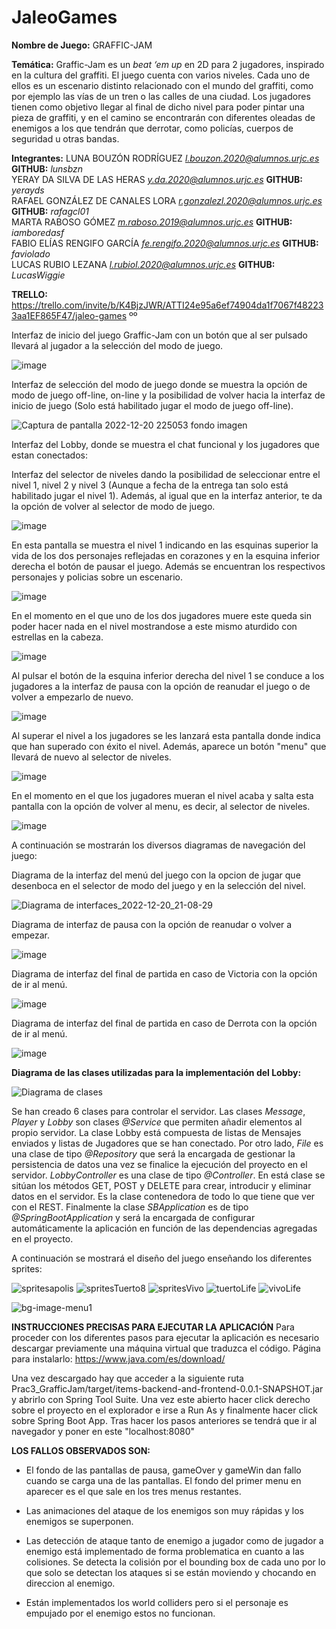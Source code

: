 # JaleoGames
**Nombre de Juego:** GRAFFIC-JAM </br>

**Temática:** Graffic-Jam es un *beat ‘em up* en 2D para 2 jugadores, inspirado en la cultura del graffiti. El juego cuenta con varios niveles. Cada uno de ellos es un escenario distinto relacionado con el mundo del graffiti, como por ejemplo las vías de un tren o las calles de una ciudad. Los jugadores tienen como objetivo llegar al final de dicho nivel para poder pintar una pieza de graffiti, y en el camino se encontrarán con diferentes oleadas de enemigos a los que tendrán que derrotar, como policías, cuerpos de seguridad u otras bandas. </br>

**Integrantes:** LUNA BOUZÓN RODRÍGUEZ *l.bouzon.2020@alumnos.urjc.es* **GITHUB:** *lunsbzn*</br>
YERAY DA SILVA DE LAS HERAS *y.da.2020@alumnos.urjc.es* **GITHUB:** *yerayds*</br>
RAFAEL GONZÁLEZ DE CANALES LORA *r.gonzalezl.2020@alumnos.urjc.es* **GITHUB:** *rafagcl01*</br>
MARTA RABOSO GÓMEZ *m.raboso.2019@alumnos.urjc.es* **GITHUB:** *iamboredasf*</br>
FABIO ELÍAS RENGIFO GARCÍA *fe.rengifo.2020@alumnos.urjc.es* **GITHUB:** *faviolado*</br>
LUCAS RUBIO LEZANA *l.rubiol.2020@alumnos.urjc.es*  **GITHUB:** *LucasWiggie*</br>

**TRELLO:** https://trello.com/invite/b/K4BjzJWR/ATTI24e95a6ef74904da1f7067f482233aa1EF865F47/jaleo-games
ºº

Interfaz de inicio del juego Graffic-Jam con un botón que al ser pulsado llevará al jugador a la selección del modo de juego.

![image](https://user-images.githubusercontent.com/82967594/204652679-f5da9bcb-70c2-4528-8d15-ab6aade0b1ed.png)

Interfaz de selección del modo de juego donde se muestra la opción de modo de juego off-line, on-line y la posibilidad de volver hacia la interfaz de inicio de juego (Solo está habilitado jugar el modo de juego off-line).

![Captura de pantalla 2022-12-20 225053 fondo imagen](https://user-images.githubusercontent.com/84155484/208774049-25cc2e05-626f-4e23-a065-caa712bd2856.jpg)

Interfaz del Lobby, donde se muestra el chat funcional y los jugadores que estan conectados:


Interfaz del selector de niveles dando la posibilidad de seleccionar entre el nivel 1, nivel 2 y nivel 3 (Aunque a fecha de la entrega tan solo está habilitado jugar el nivel 1). Además, al igual que en la interfaz anterior, te da la opción de volver al selector de modo de juego.

![image](https://user-images.githubusercontent.com/82967594/204653505-4f476333-4ddf-4ec9-8f8c-402f384ea661.png)

En esta pantalla se muestra el nivel 1 indicando en las esquinas superior la vida de los dos personajes reflejadas en corazones y en la esquina inferior derecha el botón de pausar el juego. Además se encuentran los respectivos personajes y policias sobre un escenario.

![image](https://user-images.githubusercontent.com/82967594/204653993-7c2e30b8-4a01-400c-86d5-9ad40ae64c40.png)

En el momento en el que uno de los dos jugadores muere este queda sin poder hacer nada en el nivel mostrandose a este mismo aturdido con estrellas en la cabeza.

![image](https://user-images.githubusercontent.com/82967594/204655605-fd7a0f31-16e6-4ddd-a76b-32692b721c53.png)

Al pulsar el botón de la esquina inferior derecha del nivel 1 se conduce a los jugadores a la interfaz de pausa con la opción de reanudar el juego o de volver a empezarlo de nuevo.

![image](https://user-images.githubusercontent.com/82967594/204654379-fc09ac55-084e-4bc3-94fe-3e4545ccf273.png)

Al superar el nivel a los jugadores se les lanzará esta pantalla donde indica que han superado con éxito el nivel. Además, aparece un botón "menu" que llevará de nuevo al selector de niveles.

![image](https://user-images.githubusercontent.com/82967594/204654978-7685ab69-b3ed-43b4-a2f2-9f3d54a9af9a.png)

En el momento en el que los jugadores mueran el nivel acaba y salta esta pantalla con la opción de volver al menu, es decir, al selector de niveles.

![image](https://user-images.githubusercontent.com/82967594/204658351-8f91597e-cb0d-4900-9a87-410504454256.png)

A continuación se mostrarán los diversos diagramas de navegación del juego:

Diagrama de la interfaz del menú del juego con la opcion de jugar que desenboca en el selector de modo del juego y en la selección del nivel.

![Diagrama de interfaces_2022-12-20_21-08-29](https://user-images.githubusercontent.com/84155484/208774146-526ffcba-78bd-4dba-b5a3-90bfe2b5ce39.png)

Diagrama de interfaz de pausa con la opción de reanudar o volver a empezar.

![image](https://user-images.githubusercontent.com/82967594/204658452-15eb4473-0122-45b2-89be-442515ba9aa7.png)

Diagrama de interfaz del final de partida en caso de Victoria con la opción de ir al menú.

![image](https://user-images.githubusercontent.com/82967594/204658536-419fe77d-9ea4-4fe5-b8ac-8ba11135ab60.png)

Diagrama de interfaz del final de partida en caso de Derrota con la opción de ir al menú.

![image](https://user-images.githubusercontent.com/82967594/204658640-d4a37212-468a-459c-a053-1bd8115c9f65.png)

**Diagrama de las clases utilizadas para la implementación del Lobby:**

![Diagrama de clases](https://user-images.githubusercontent.com/84155484/208774497-47ce8022-431c-4cda-8874-79595c80f759.png)

Se han creado 6 clases para controlar el servidor. Las clases *Message*, *Player* y *Lobby* son clases  *@Service* que permiten añadir elementos al propio servidor. La clase Lobby está compuesta de listas de Mensajes enviados y listas de Jugadores que se han conectado. Por otro lado, *File* es una clase de tipo *@Repository* que será la encargada de gestionar la persistencia de datos una vez se finalice la ejecución del proyecto en el servidor. *LobbyController* es una clase de tipo *@Controller*. En está clase se sitúan los métodos GET, POST y DELETE para crear, introducir y eliminar datos en el servidor. Es la clase contenedora de todo lo que tiene que ver con el REST. Finalmente la clase *SBApplication* es de tipo *@SpringBootApplication* y será la encargada de configurar automáticamente la aplicación en función de las dependencias agregadas en el proyecto.

A continuación se mostrará el diseño del juego enseñando los diferentes sprites:

![spritesapolis](https://user-images.githubusercontent.com/82967594/204659016-bad415a9-0bf2-4aec-b0ff-414f8d16a7d3.png)
![spritesTuerto8](https://user-images.githubusercontent.com/82967594/204659061-f2b7af86-3bb1-4643-9556-e1a4edf03363.png)
![spritesVivo](https://user-images.githubusercontent.com/82967594/204659098-3dd3981a-d13e-4f98-9bb3-8f455d842c4c.png)
![tuertoLife](https://user-images.githubusercontent.com/82967594/204659131-ab85146b-af85-4441-897d-fe7a1e322e80.png)
![vivoLife](https://user-images.githubusercontent.com/82967594/204659151-f69eb419-8649-491a-a970-10bfe0a472ef.png)

![bg-image-menu1](https://user-images.githubusercontent.com/82967594/204659344-277ca8d0-5e9e-4ad1-93aa-984bafdfb8e6.jpg)

**INSTRUCCIONES PRECISAS PARA EJECUTAR LA APLICACIÓN**
Para proceder con los diferentes pasos para ejecutar la aplicación es necesario descargar previamente una máquina virtual que traduzca el código.
Página para instalarlo: https://www.java.com/es/download/

Una vez descargado hay que acceder a la siguiente ruta Prac3_GrafficJam/target/items-backend-and-frontend-0.0.1-SNAPSHOT.jar y abrirlo con Spring Tool Suite. Una vez este abierto hacer click derecho sobre el proyecto en el explorador e irse a Run As y finalmente hacer click sobre Spring Boot App.
Tras hacer los pasos anteriores se tendrá que ir al navegador y poner en este "localhost:8080"

**LOS FALLOS OBSERVADOS SON:**

- El fondo de las pantallas de pausa, gameOver y gameWin dan fallo cuando se carga una de las pantallas. El fondo del primer menu en aparecer es el que sale en los tres menus restantes.

- Las animaciones del ataque de los enemigos son muy rápidas y los enemigos se superponen.

- Las detección de ataque tanto de enemigo a jugador como de jugador a enemigo está implementado de forma problematica en cuanto a las colisiones.
Se detecta la colisión por el bounding box de cada uno por lo que solo se detectan los ataques si se están moviendo y chocando en direccion al enemigo.

- Están implementados los world colliders pero si el personaje es empujado por el enemigo estos no funcionan.




